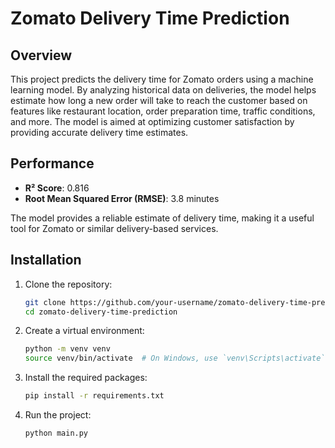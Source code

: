 # Zomato Delivery Time Prediction

## Overview
This project predicts the delivery time for Zomato orders using a machine learning model. By analyzing historical data on deliveries, the model helps estimate how long a new order will take to reach the customer based on features like restaurant location, order preparation time, traffic conditions, and more. The model is aimed at optimizing customer satisfaction by providing accurate delivery time estimates.

## Performance
- **R² Score**: 0.816
- **Root Mean Squared Error (RMSE)**: 3.8 minutes

The model provides a reliable estimate of delivery time, making it a useful tool for Zomato or similar delivery-based services.

## Installation

1. Clone the repository:
    ```bash
    git clone https://github.com/your-username/zomato-delivery-time-prediction.git
    cd zomato-delivery-time-prediction
    ```

2. Create a virtual environment:
    ```bash
    python -m venv venv
    source venv/bin/activate  # On Windows, use `venv\Scripts\activate`
    ```

3. Install the required packages:
    ```bash
    pip install -r requirements.txt
    ```

4. Run the project:
    ```bash
    python main.py
    ```

